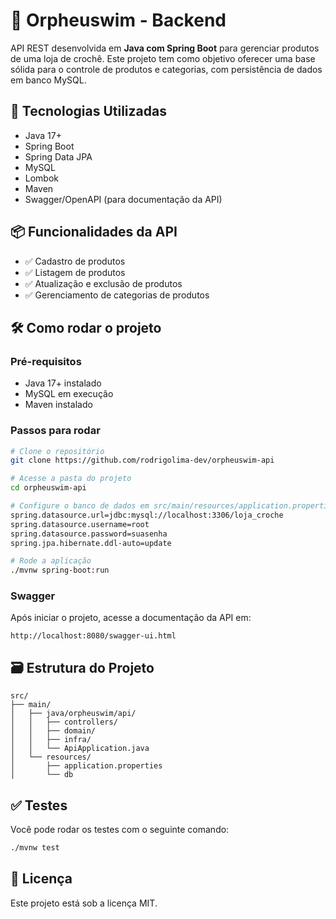 # 🧶 Orpheuswim - Backend

API REST desenvolvida em **Java com Spring Boot** para gerenciar produtos de uma loja de crochê. Este projeto tem como objetivo oferecer uma base sólida para o controle de produtos e categorias, com persistência de dados em banco MySQL.

## 🚀 Tecnologias Utilizadas

- Java 17+
- Spring Boot
- Spring Data JPA
- MySQL
- Lombok
- Maven
- Swagger/OpenAPI (para documentação da API)

## 📦 Funcionalidades da API

- ✅ Cadastro de produtos
- ✅ Listagem de produtos
- ✅ Atualização e exclusão de produtos
- ✅ Gerenciamento de categorias de produtos

## 🛠️ Como rodar o projeto

### Pré-requisitos

- Java 17+ instalado
- MySQL em execução
- Maven instalado

### Passos para rodar

```bash
# Clone o repositório
git clone https://github.com/rodrigolima-dev/orpheuswim-api

# Acesse a pasta do projeto
cd orpheuswim-api

# Configure o banco de dados em src/main/resources/application.properties
spring.datasource.url=jdbc:mysql://localhost:3306/loja_croche
spring.datasource.username=root
spring.datasource.password=suasenha
spring.jpa.hibernate.ddl-auto=update

# Rode a aplicação
./mvnw spring-boot:run
```

### Swagger

Após iniciar o projeto, acesse a documentação da API em:

```
http://localhost:8080/swagger-ui.html
```

## 🗃️ Estrutura do Projeto

```
src/
├── main/
│   ├── java/orpheuswim/api/
│   │   ├── controllers/
│   │   ├── domain/
│   │   ├── infra/
│   │   └── ApiApplication.java
│   └── resources/
│       ├── application.properties
│       └── db
```

## ✅ Testes

Você pode rodar os testes com o seguinte comando:

```bash
./mvnw test
```

## 📄 Licença

Este projeto está sob a licença MIT.